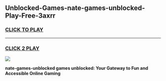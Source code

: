 
## Unblocked-Games-nate-games-unblocked-Play-Free-3axrr
<h3>
<a href="https://premium76.site?title=nate-games-unblocked&ref=23A">CLICK TO PLAY</a></h3>
<hr>

<h3>
<a href="https://premium76.site?title=nate-games-unblocked&ref=23A">CLICK 2 PLAY</a>
  
</h3>

<a href="https://premium76.site?title=nate-games-unblocked&ref=23A"><img src="https://clearcache.store/games.png"></a>


**nate-games-unblocked games unblocked: Your Gateway to Fun and Accessible Online Gaming**
